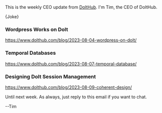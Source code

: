 This is the weekly CEO update from [DoltHub](https://www.dolthub.com/). I'm Tim, the CEO of DoltHub. 

{Joke}

### Wordpress Works on Dolt

https://www.dolthub.com/blog/2023-08-04-wordpress-on-dolt/

### Temporal Databases

https://www.dolthub.com/blog/2023-08-07-temporal-database/

### Designing Dolt Session Management

https://www.dolthub.com/blog/2023-08-09-coherent-design/

Until next week. As always, just reply to this email if you want to chat.

--Tim
